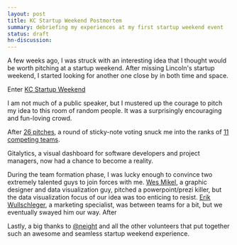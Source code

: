 ```yaml
---
layout: post
title: KC Startup Weekend Postmortem
summary: debriefing my experiences at my first startup weekend event
status: draft
hn-discussion:
---
```


A few weeks ago, I was struck with an interesting idea that I thought would
be worth pitching at a startup weekend. After missing Lincoln's startup
weekend, I started looking for another one close by in both time and space.

Enter [KC Startup Weekend](http://kansascity.startupweekend.org/)

I am not much of a public speaker, but I mustered up the courage to pitch my
idea to this room of random people. It was a surprisingly encouraging and
fun-loving crowd.

After [26
pitches](http://threecocktaillunch.com/2013/04/13/the-first-round-of-biz-pitches-at-kansas-city-startup-weekend-7/),
a round of sticky-note voting snuck me into the ranks of [11 competing
teams](http://threecocktaillunch.com/2013/04/13/the-1-finalist-startup-ideas-at-kansas-city-startup-weekend-7/).

Gitalytics, a visual dashboard for software developers and project managers,
now had a chance to become a reality.

During the team formation phase, I was lucky enough to convince two
extremely talented guys to join forces with me. [Wes
Mikel](https://twitter.com/wesmikel), a graphic designer and data
visualization guy, pitched a powerpoint/prezi killer, but the data
visualization focus of our idea was too enticing to resist.
[Erik Wullschleger](https://twitter.com/ejdub), a marketing specialist, was
between teams for a bit, but we eventually swayed him our way.
After

Lastly, a big thanks to [@neight](https://twitter.com/neight) and all the
other volunteers that put together such an awesome and seamless startup
weekend experience.
